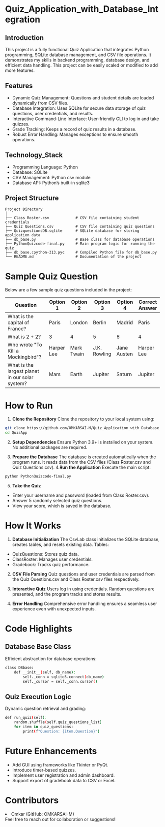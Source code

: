 # Quiz_Application_with_Database_Integration
## Introduction
  This project is a fully functional Quiz Application that integrates Python programming, SQLite database management, and CSV file operations. It demonstrates my skills in backend programming, database design, and efficient data handling. This project can be easily scaled or modified to add more features.
## Features
  <ul>
  <li>Dynamic Quiz Management: Questions and student details are loaded dynamically from CSV files.</li>
  <li>Database Integration: Uses SQLite for secure data storage of quiz questions, user credentials, and results.</li>
  <li>Interactive Command-Line Interface: User-friendly CLI to log in and take quizzes.</li>
  <li>Grade Tracking: Keeps a record of quiz results in a database.</li>
  <li>Robust Error Handling: Manages exceptions to ensure smooth operations.</li>
  </ul>
  
## Technology_Stack
  <ul>
  <li>Programming Language: Python</li>
  <li>Database: SQLite</li>
  <li>CSV Management: Python csv module</li>
  <li>Database API: Python’s built-in sqlite3</li>
  </ul>

## Project Structure

```plaintext
Project Directory
│
├── Class Roster.csv            # CSV file containing student credentials
├── Quiz Questions.csv          # CSV file containing quiz questions
├── QuizquestionsDB.sqlite      # SQLite database for storing application data
├── db_base.py                  # Base class for database operations
├── PythonQuizcode-final.py     # Main program logic for running the quiz
├── db_base.cpython-313.pyc     # Compiled Python file for db_base.py
└── README.md                   # Documentation of the project
```
# Sample Quiz Question
Below are a few sample quiz questions included in the project:

| Question                                   | Option 1    | Option 2    | Option 3    | Option 4    | Correct Answer |
|-------------------------------------------|-------------|-------------|-------------|-------------|----------------|
| What is the capital of France?            | Paris       | London      | Berlin      | Madrid      | Paris          |
| What is 2 + 2?                             | 3           | 4           | 5           | 6           | 4              |
| Who wrote "To Kill a Mockingbird"?        | Harper Lee  | Mark Twain  | J.K. Rowling| Jane Austen | Harper Lee     |
| What is the largest planet in our solar system? | Mars    | Earth       | Jupiter     | Saturn      | Jupiter        |


# How to Run
1. **Clone the Repository**
Clone the repository to your local system using:
```bash
git clone https://github.com/OMKARSAI-M/Quiz_Application_with_Database_Integration.git
cd QuizApp
```
2. **Setup Dependencies**
Ensure Python 3.9+ is installed on your system. No additional packages are required.

3. **Prepare the Database**
The database is created automatically when the program runs. It reads data from the CSV files (Class Roster.csv and Quiz Questions.csv).
4.**Run the Application**
Execute the main script:
```bash
python PythonQuizcode-final.py
```
5. **Take the Quiz**
  <ul>
  <li>Enter your username and password (loaded from Class Roster.csv).</li>
  <li>Answer 5 randomly selected quiz questions.</li>
  <li>View your score, which is saved in the database.</li>
  </ul>
  
# How It Works
1. **Database Initialization**
The CsvLab class initializes the SQLite database, creates tables, and resets existing data.
Tables:
  <ul>
  <li>QuizQuestions: Stores quiz data.</li>
  <li>ClassRoster: Manages user credentials.</li>
  <li>Gradebook: Tracks quiz performance.</li>
  </ul>
  
2. **CSV File Parsing**
Quiz questions and user credentials are parsed from the Quiz Questions.csv and Class Roster.csv files respectively.

3. **Interactive Quiz** 
Users log in using credentials. Random questions are presented, and the program tracks and stores results.

4. **Error Handling**
Comprehensive error handling ensures a seamless user experience even with unexpected inputs.

# Code Highlights
## Database Base Class
Efficient abstraction for database operations:
```bash
class DBbase:
    def __init__(self, db_name):
        self._conn = sqlite3.connect(db_name)
        self._cursor = self._conn.cursor()
```
## Quiz Execution Logic
Dynamic question retrieval and grading:
```bash
def run_quiz(self):
    random.shuffle(self.quiz_questions_list)
    for item in quiz_questions:
        print(f"Question: {item.Question}")
```
# Future Enhancements
<ul>
<li>Add GUI using frameworks like Tkinter or PyQt.</li>
<li>Introduce timer-based quizzes.</li>
<li>Implement user registration and admin dashboard.</li>
<li>Support export of gradebook data to CSV or Excel.</li>
</ul>

# Contributors
<li>Omkar (GitHub: OMKARSAI-M)</li>
Feel free to reach out for collaboration or suggestions!
